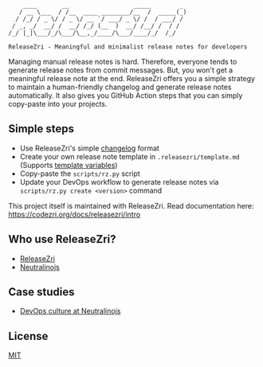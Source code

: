 ```
    ____       __                  _____        _
   / __ \___  / /__  ____ ________/__  /  _____(_)
  / /_/ / _ \/ / _ \/ __ `/ ___/ _ \/ /  / ___/ /
 / _, _/  __/ /  __/ /_/ (__  )  __/ /__/ /  / /
/_/ |_|\___/_/\___/\__,_/____/\___/____/_/  /_/

ReleaseZri - Meaningful and minimalist release notes for developers
```

Managing manual release notes is hard. Therefore, everyone tends to generate release notes from commit messages. But, you won't get a meaningful release note at the end. ReleaseZri offers you a simple strategy to maintain a human-friendly changelog and generate release notes automatically. It also gives you GitHub Action steps that you can simply copy-paste into your projects.

## Simple steps

- Use ReleaseZri's simple [changelog](CHANGELOG.md) format
- Create your own release note template in `.releasezri/template.md` (Supports [template variables](https://codezri.org/docs/releasezri/integrate#supported-template-variables))
- Copy-paste the `scripts/rz.py` script
- Update your DevOps workflow to generate release notes via `scripts/rz.py create <version>` command

This project itself is maintained with ReleaseZri. Read documentation here: https://codezri.org/docs/releasezri/intro

## Who use ReleaseZri?

- [ReleaseZri](https://github.com/codezri/releasezri)
- [Neutralinojs](https://neutralino.js.org)

## Case studies

- [DevOps culture at Neutralinojs](https://codezri.org/blog/how-we-save-our-time-with-devops)

## License

[MIT](LICENSE)
